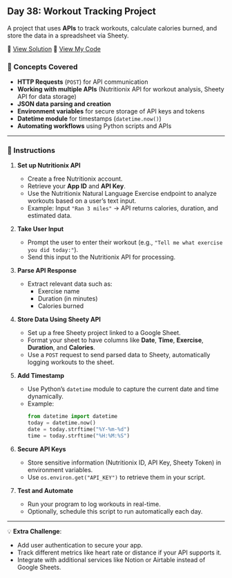 ## Day 38: Workout Tracking Project  
A project that uses **APIs** to track workouts, calculate calories burned, and store the data in a spreadsheet via Sheety.  

📄 [View Solution](solution.py) 📄 [View My Code](d38.py)  

### 🧠 Concepts Covered
- **HTTP Requests** (`POST`) for API communication  
- **Working with multiple APIs** (Nutritionix API for workout analysis, Sheety API for data storage)  
- **JSON data parsing and creation**  
- **Environment variables** for secure storage of API keys and tokens  
- **Datetime module** for timestamps (`datetime.now()`)  
- **Automating workflows** using Python scripts and APIs  

---

### 📝 Instructions

1. **Set up Nutritionix API**  
   - Create a free Nutritionix account.  
   - Retrieve your **App ID** and **API Key**.  
   - Use the Nutritionix Natural Language Exercise endpoint to analyze workouts based on a user’s text input.  
   - Example: Input `"Ran 3 miles"` → API returns calories, duration, and estimated data.

2. **Take User Input**  
   - Prompt the user to enter their workout (e.g., `"Tell me what exercise you did today:"`).  
   - Send this input to the Nutritionix API for processing.

3. **Parse API Response**  
   - Extract relevant data such as:  
     - Exercise name  
     - Duration (in minutes)  
     - Calories burned  

4. **Store Data Using Sheety API**  
   - Set up a free Sheety project linked to a Google Sheet.  
   - Format your sheet to have columns like **Date**, **Time**, **Exercise**, **Duration**, and **Calories**.  
   - Use a `POST` request to send parsed data to Sheety, automatically logging workouts to the sheet.  

5. **Add Timestamp**  
   - Use Python’s `datetime` module to capture the current date and time dynamically.  
   - Example:
     ```python
     from datetime import datetime
     today = datetime.now()
     date = today.strftime("%Y-%m-%d")
     time = today.strftime("%H:%M:%S")
     ```

6. **Secure API Keys**  
   - Store sensitive information (Nutritionix ID, API Key, Sheety Token) in environment variables.  
   - Use `os.environ.get("API_KEY")` to retrieve them in your script.  

7. **Test and Automate**  
   - Run your program to log workouts in real-time.  
   - Optionally, schedule this script to run automatically each day.  

---

💡 **Extra Challenge**:
- Add user authentication to secure your app.  
- Track different metrics like heart rate or distance if your API supports it.  
- Integrate with additional services like Notion or Airtable instead of Google Sheets.  
